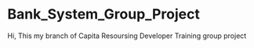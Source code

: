 # Bank_System_Group_Project
Hi,
This my branch of Capita Resoursing Developer Training group project
